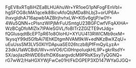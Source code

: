 FgEV8xRTq8iHZEaBLHUAhuWr+YR1oeG1pNFogFEnVbI=
hgSFOG8cMA1qcelk88icvAfoQbjMDa8hLbj3+orUP6A=
ihxvgIdhA716apwb1AZBlrjhvhxLW+KI5v6gtjP/w0Y=
4Wu5QNN+cPIsnzWIPjMrFuUSmtgU23BGFCwfVFqAXHA=
WzBCgDfoMIZlx7IPAleSGVL/foBITr2ZGlZTE9vtJdg=
fQGIusqdtBcEPTpR61o8OloHU+XYUU413RWlCMb9oxM=
1kysqY99d5GfbAi7IEhKDtgmNVAM9kW+edNKzBwXZqU=
uEuUssSM3LV50XIYDApuaSE026tczb8jPfFmQyiLyzA=
23dkU1aWCBdUWv+mVO6/Ci0HnpoIuqkHL9P+gkrRsdY=
SX/aojIazRhWDE6sfhDK6sargvdcM9PRsKSxyTyQGNQ=
rG7wW2/HaHGXYWjFwCe01H/FkDGPEP3XD147WYaGJGQ=
